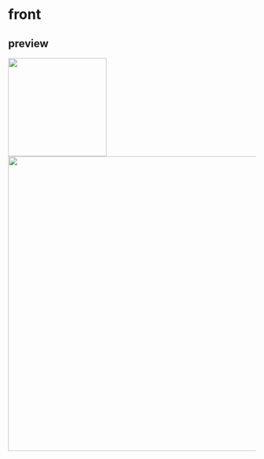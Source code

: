 # front

## preview

<img src="https://github.com/user-attachments/assets/5dccaeaa-2f7d-468c-aca0-978ac799adbc" width="200"/>
<img src="https://github.com/user-attachments/assets/f1f8b928-274b-4e36-82c7-df3223b63ae2" width="600"/>
